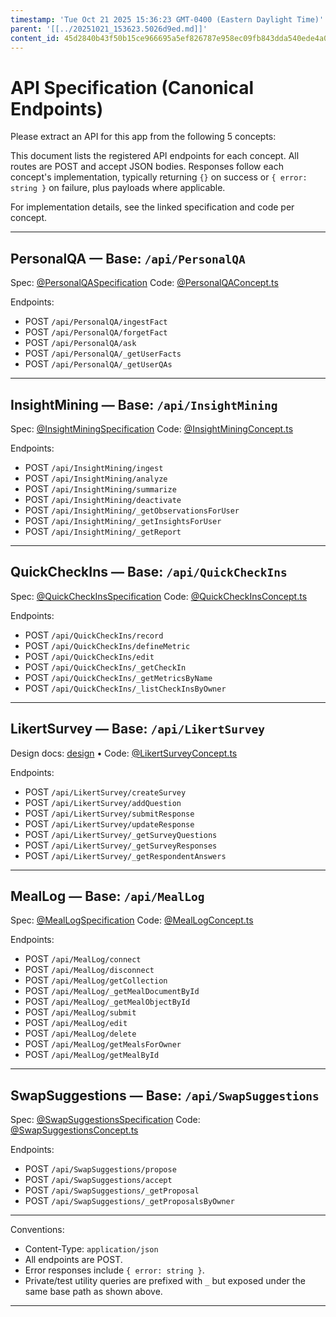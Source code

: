 ```yaml
---
timestamp: 'Tue Oct 21 2025 15:36:23 GMT-0400 (Eastern Daylight Time)'
parent: '[[../20251021_153623.5026d9ed.md]]'
content_id: 45d2840b43f50b15ce966695a5ef826787e958ec09fb843dda540ede4a004ec9
---
```


# API Specification (Canonical Endpoints)

Please extract an API for this app from the following 5 concepts:

This document lists the registered API endpoints for each concept. All routes are POST and accept JSON bodies. Responses follow each concept's implementation, typically returning `{}` on success or `{ error: string }` on failure, plus payloads where applicable.

For implementation details, see the linked specification and code per concept.

***

## PersonalQA — Base: `/api/PersonalQA`

Spec: [@PersonalQASpecification](/src/concepts/PersonalQA/PersonalQASpecification.md)
Code: [@PersonalQAConcept.ts](/src/concepts/PersonalQA/PersonalQAConcept.ts)

Endpoints:

* POST `/api/PersonalQA/ingestFact`
* POST `/api/PersonalQA/forgetFact`
* POST `/api/PersonalQA/ask`
* POST `/api/PersonalQA/_getUserFacts`
* POST `/api/PersonalQA/_getUserQAs`

***

## InsightMining — Base: `/api/InsightMining`

Spec: [@InsightMiningSpecification](/src/concepts/InsightMining/InsightMiningSpecification.md)
Code: [@InsightMiningConcept.ts](/src/concepts/InsightMining/InsightMiningConcept.ts)

Endpoints:

* POST `/api/InsightMining/ingest`
* POST `/api/InsightMining/analyze`
* POST `/api/InsightMining/summarize`
* POST `/api/InsightMining/deactivate`
* POST `/api/InsightMining/_getObservationsForUser`
* POST `/api/InsightMining/_getInsightsForUser`
* POST `/api/InsightMining/_getReport`

***

## QuickCheckIns — Base: `/api/QuickCheckIns`

Spec: [@QuickCheckInsSpecification](/src/concepts/QuickCheckIns/QuickCheckInsSpecification.md)
Code: [@QuickCheckInsConcept.ts](/src/concepts/QuickCheckIns/QuickCheckInsConcept.ts)

Endpoints:

* POST `/api/QuickCheckIns/record`
* POST `/api/QuickCheckIns/defineMetric`
* POST `/api/QuickCheckIns/edit`
* POST `/api/QuickCheckIns/_getCheckIn`
* POST `/api/QuickCheckIns/_getMetricsByName`
* POST `/api/QuickCheckIns/_listCheckInsByOwner`

***

## LikertSurvey — Base: `/api/LikertSurvey`

Design docs: [design](/design/concepts/LikertSurvey/LikertSurvey.md) • Code: [@LikertSurveyConcept.ts](/src/concepts/LikertSurvey/LikertSurveyConcept.ts)

Endpoints:

* POST `/api/LikertSurvey/createSurvey`
* POST `/api/LikertSurvey/addQuestion`
* POST `/api/LikertSurvey/submitResponse`
* POST `/api/LikertSurvey/updateResponse`
* POST `/api/LikertSurvey/_getSurveyQuestions`
* POST `/api/LikertSurvey/_getSurveyResponses`
* POST `/api/LikertSurvey/_getRespondentAnswers`

***

## MealLog — Base: `/api/MealLog`

Spec: [@MealLogSpecification](/src/concepts/MealLog/MealLogSpecification.md)
Code: [@MealLogConcept.ts](/src/concepts/MealLog/MealLogConcept.ts)

Endpoints:

* POST `/api/MealLog/connect`
* POST `/api/MealLog/disconnect`
* POST `/api/MealLog/getCollection`
* POST `/api/MealLog/_getMealDocumentById`
* POST `/api/MealLog/_getMealObjectById`
* POST `/api/MealLog/submit`
* POST `/api/MealLog/edit`
* POST `/api/MealLog/delete`
* POST `/api/MealLog/getMealsForOwner`
* POST `/api/MealLog/getMealById`

***

## SwapSuggestions — Base: `/api/SwapSuggestions`

Spec: [@SwapSuggestionsSpecification](/src/concepts/SwapSuggestions/SwapSuggestionsSpecification.md)
Code: [@SwapSuggestionsConcept.ts](/src/concepts/SwapSuggestions/SwapSuggestionsConcept.ts)

Endpoints:

* POST `/api/SwapSuggestions/propose`
* POST `/api/SwapSuggestions/accept`
* POST `/api/SwapSuggestions/_getProposal`
* POST `/api/SwapSuggestions/_getProposalsByOwner`

***

Conventions:

* Content-Type: `application/json`
* All endpoints are POST.
* Error responses include `{ error: string }`.
* Private/test utility queries are prefixed with `_` but exposed under the same base path as shown above.

***
